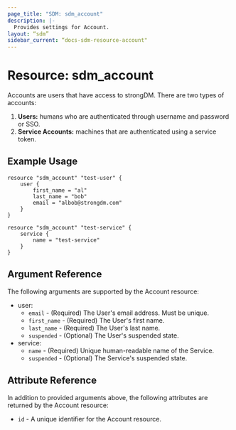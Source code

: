 ```yaml
---
page_title: "SDM: sdm_account"
description: |-
  Provides settings for Account.
layout: “sdm”
sidebar_current: “docs-sdm-resource-account"
---
```

# Resource: sdm_account

Accounts are users that have access to strongDM. There are two types of accounts:
 1. **Users:** humans who are authenticated through username and password or SSO.
 2. **Service Accounts:** machines that are authenticated using a service token.
## Example Usage

```hcl
resource "sdm_account" "test-user" {
    user {
        first_name = "al"
        last_name = "bob"
        email = "albob@strongdm.com"
    }
}

resource "sdm_account" "test-service" {
    service {
        name = "test-service"
    }
}
```
## Argument Reference
The following arguments are supported by the Account resource:
* user:
	* `email` - (Required) The User's email address. Must be unique.
	* `first_name` - (Required) The User's first name.
	* `last_name` - (Required) The User's last name.
	* `suspended` - (Optional) The User's suspended state.
* service:
	* `name` - (Required) Unique human-readable name of the Service.
	* `suspended` - (Optional) The Service's suspended state.
## Attribute Reference
In addition to provided arguments above, the following attributes are returned by the Account resource:
* `id` - A unique identifier for the Account resource.
